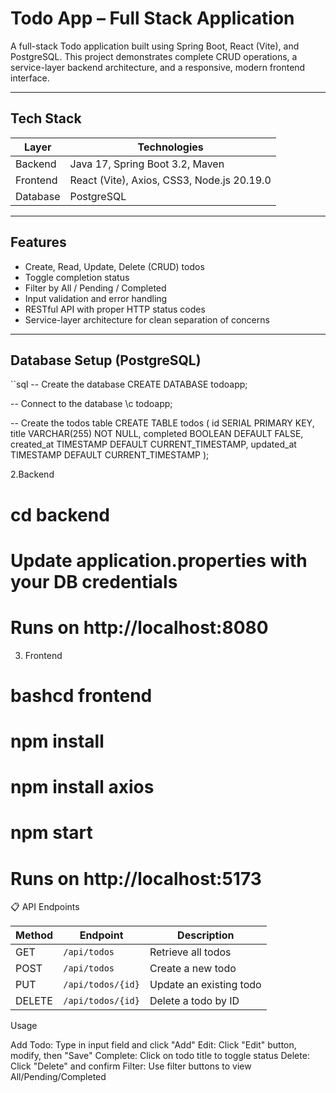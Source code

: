 # Todo App – Full Stack Application

A full-stack Todo application built using Spring Boot, React (Vite), and PostgreSQL. This project demonstrates complete CRUD operations, a service-layer backend architecture, and a responsive, modern frontend interface.

---

## Tech Stack

| Layer      | Technologies                                      |
|------------|---------------------------------------------------|
| Backend    | Java 17, Spring Boot 3.2, Maven                   |
| Frontend   | React (Vite), Axios, CSS3, Node.js 20.19.0        |
| Database   | PostgreSQL                                        |

---

## Features

- Create, Read, Update, Delete (CRUD) todos
- Toggle completion status
- Filter by All / Pending / Completed
- Input validation and error handling
- RESTful API with proper HTTP status codes
- Service-layer architecture for clean separation of concerns

---

## Database Setup (PostgreSQL)

``sql
-- Create the database
CREATE DATABASE todoapp;

-- Connect to the database
\c todoapp;

-- Create the todos table
CREATE TABLE todos (
    id SERIAL PRIMARY KEY,
    title VARCHAR(255) NOT NULL,
    completed BOOLEAN DEFAULT FALSE,
    created_at TIMESTAMP DEFAULT CURRENT_TIMESTAMP,
    updated_at TIMESTAMP DEFAULT CURRENT_TIMESTAMP
);

2.Backend
# cd backend
# Update application.properties with your DB credentials
# Runs on http://localhost:8080

3. Frontend
# bashcd frontend
# npm install
# npm install axios
# npm start
# Runs on http://localhost:5173


📋 API Endpoints

| Method | Endpoint          | Description             |
| ------ | ----------------- | ----------------------- |
| GET    | `/api/todos`      | Retrieve all todos      |
| POST   | `/api/todos`      | Create a new todo       |
| PUT    | `/api/todos/{id}` | Update an existing todo |
| DELETE | `/api/todos/{id}` | Delete a todo by ID     |


Usage

Add Todo: Type in input field and click "Add"
Edit: Click "Edit" button, modify, then "Save"
Complete: Click on todo title to toggle status
Delete: Click "Delete" and confirm
Filter: Use filter buttons to view All/Pending/Completed

